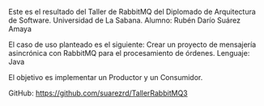 Este es el resultado del Taller de RabbitMQ del Diplomado de Arquitectura de Software.
Universidad de La Sabana.
Alumno: Rubén Darío Suárez Amaya

El caso de uso planteado es el siguiente: Crear un proyecto de mensajería asincrónica con RabbitMQ para el procesamiento de órdenes.
Lenguaje: Java

El objetivo es implementar un Productor y un Consumidor.

GitHub: https://github.com/suarezrd/TallerRabbitMQ3

